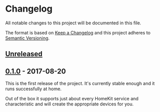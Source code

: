 # Changelog
All notable changes to this project will be documented in this file.

The format is based on [Keep a Changelog](http://keepachangelog.com/en/1.0.0/)
and this project adheres to [Semantic Versioning](http://semver.org/spec/v2.0.0.html).

## [Unreleased]

## [0.1.0] - 2017-08-20
This is the first release of the project. It's currently stable enough and it
runs successfully at home.

Out of the box it supports just about every HomeKit service and characteristic
and will create the appropriate devices for you.

[Unreleased]: https://github.com/hemtjanst/hemtjanst/compare/v0.1.0...HEAD
[0.1.0]: https://github.com/hemtjanst/hemtjanst/compare/6f3a696c96f968e1b57d0eec29300e30d48add69...v0.1.0
